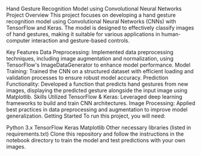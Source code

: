 Hand Gesture Recognition Model using Convolutional Neural Networks
Project Overview
This project focuses on developing a hand gesture recognition model using Convolutional Neural Networks (CNNs) with TensorFlow and Keras. The model is designed to effectively classify images of hand gestures, making it suitable for various applications in human-computer interaction and gesture-based controls.

Key Features
Data Preprocessing: Implemented data preprocessing techniques, including image augmentation and normalization, using TensorFlow's ImageDataGenerator to enhance model performance.
Model Training: Trained the CNN on a structured dataset with efficient loading and validation processes to ensure robust model accuracy.
Prediction Functionality: Developed a function that predicts hand gestures from new images, displaying the predicted gesture alongside the input image using Matplotlib.
Skills Utilized
TensorFlow & Keras: Leveraged deep learning frameworks to build and train CNN architectures.
Image Processing: Applied best practices in data preprocessing and augmentation to improve model generalization.
Getting Started
To run this project, you will need:

Python 3.x
TensorFlow
Keras
Matplotlib
Other necessary libraries (listed in requirements.txt)
Clone this repository and follow the instructions in the notebook directory to train the model and test predictions with your own images.
